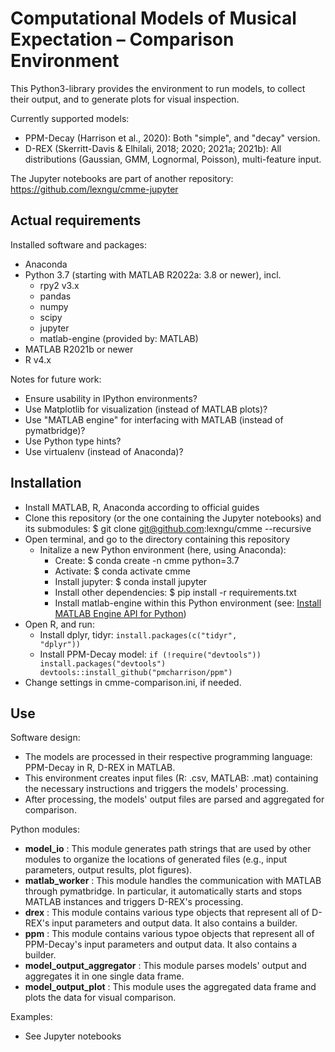 # Computational Models of Musical Expectation – Comparison Environment
This Python3-library provides the environment to run models, to collect their output, and to generate plots for visual inspection. 

Currently supported models: 
* PPM-Decay (Harrison et al., 2020): Both "simple", and "decay" version. 
* D-REX (Skerritt-Davis & Elhilali, 2018; 2020; 2021a; 2021b): All distributions (Gaussian, GMM, Lognormal, Poisson), multi-feature input.

The Jupyter notebooks are part of another repository: https://github.com/lexngu/cmme-jupyter

## Actual requirements
Installed software and packages:
* Anaconda
* Python 3.7 (starting with MATLAB R2022a: 3.8 or newer), incl.
  * rpy2 v3.x
  * pandas
  * numpy
  * scipy
  * jupyter
  * matlab-engine (provided by: MATLAB)
* MATLAB R2021b or newer
* R v4.x

Notes for future work:
* Ensure usability in IPython environments?
* Use Matplotlib for visualization (instead of MATLAB plots)?
* Use "MATLAB engine" for interfacing with MATLAB (instead of pymatbridge)?
* Use Python type hints?
* Use virtualenv (instead of Anaconda)?

## Installation
* Install MATLAB, R, Anaconda according to official guides
* Clone this repository (or the one containing the Jupyter notebooks) and its submodules: $ git clone git@github.com:lexngu/cmme --recursive
* Open terminal, and go to the directory containing this repository
  * Initalize a new Python environment (here, using Anaconda):
    * Create: $ conda create -n cmme python=3.7 
    * Activate: $ conda activate cmme
    * Install jupyter: $ conda install jupyter
    * Install other dependencies: $ pip install -r requirements.txt
    * Install matlab-engine within this Python environment (see: [Install MATLAB Engine API for Python](https://de.mathworks.com/help/matlab/matlab_external/install-the-matlab-engine-for-python.html))
* Open R, and run: 
  * Install dplyr, tidyr: <code>install.packages(c("tidyr", "dplyr"))</code>
  * Install PPM-Decay model: <code>if (!require("devtools")) install.packages("devtools") 
devtools::install_github("pmcharrison/ppm")</code>
* Change settings in cmme-comparison.ini, if needed.

## Use
Software design:
* The models are processed in their respective programming language: PPM-Decay in R, D-REX in MATLAB. 
* This environment creates input files (R: .csv, MATLAB: .mat) containing the necessary instructions and triggers the models' processing.
* After processing, the models' output files are parsed and aggregated for comparison. 

Python modules:
* **model_io** : This module generates path strings that are used by other modules to organize the locations of generated files (e.g., input parameters, output results, plot figures).
* **matlab_worker** : This module handles the communication with MATLAB through pymatbridge. In particular, it automatically starts and stops MATLAB instances and triggers D-REX's processing.
* **drex** : This module contains various type objects that represent all of D-REX's input parameters and output data. It also contains a builder.
* **ppm** : This module contains various typoe objects that represent all of PPM-Decay's input parameters and output data. It also contains a builder.
* **model_output_aggregator** : This module parses models' output and aggregates it in one single data frame.
* **model_output_plot** : This module uses the aggregated data frame and plots the data for visual comparison.

Examples:
* See Jupyter notebooks
